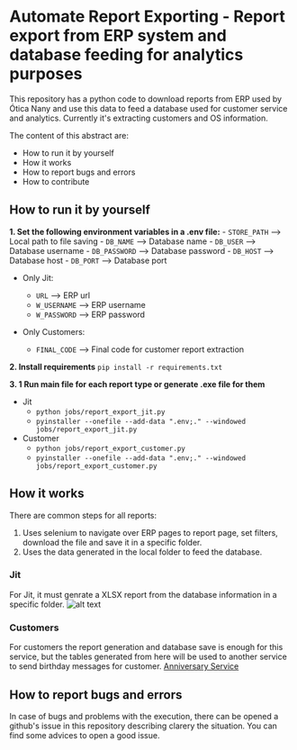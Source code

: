 # Automate Report Exporting - Report export from ERP system and database feeding for analytics purposes

This repository has a python code to download reports from ERP used by Ótica Nany and use this data to feed a database used for customer service and analytics. Currently it's extracting customers and OS information.

The content of this abstract are:
- How to run it by yourself
- How it works
- How to report bugs and errors
- How to contribute

## How to run it by yourself

**1. Set the following environment variables in a .env file:**
    - ```STORE_PATH``` --> Local path to file saving
    - ```DB_NAME``` --> Database name
    - ```DB_USER``` --> Database username
    - ```DB_PASSWORD``` --> Database password
    - ```DB_HOST``` --> Database host
    - ```DB_PORT``` --> Database port

- Only Jit:
    - ```URL``` --> ERP url
    - ```W_USERNAME``` -->  ERP username
    - ```W_PASSWORD``` --> ERP password

- Only Customers:
    - ```FINAL_CODE``` --> Final code for customer report extraction

**2. Install requirements**
```pip install -r requirements.txt```

**3. 1 Run main file for each report type or generate .exe file for them**
- Jit
    - ```python jobs/report_export_jit.py```
    - ```pyinstaller --onefile --add-data ".env;." --windowed jobs/report_export_jit.py```
- Customer
    - ```python jobs/report_export_customer.py```
    - ```pyinstaller --onefile --add-data ".env;." --windowed jobs/report_export_customer.py```

## How it works
There are common steps for all reports:
1. Uses selenium to navigate over ERP pages to report page, set filters, download the file and save it in a specific folder.
2. Uses the data generated in the local folder to feed the database.

### Jit
For Jit, it must genrate a XLSX report from the database information in a specific folder.
![alt text](img/image.png)

### Customers
For customers the report generation and database save is enough for this service, but the tables generated from here will be used to another service to send birthday messages for customer.
[Anniversary Service](https://github.com/carvalhofg/anniversary-service)

## How to report bugs and errors

In case of bugs and problems with the execution, there can be opened a github's issue in this repository describing clarery the situation. You can find some advices to open a good issue.